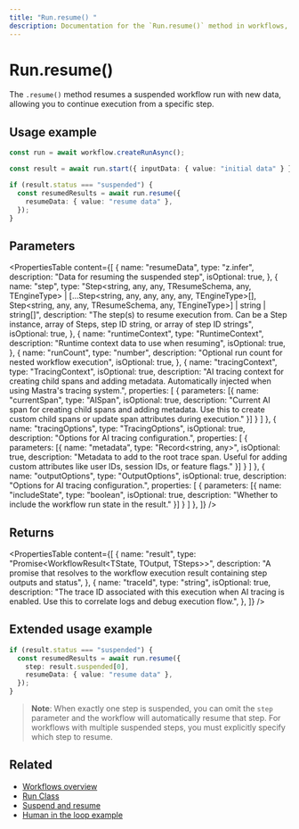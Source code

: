 ```yaml
---
title: "Run.resume() "
description: Documentation for the `Run.resume()` method in workflows, which resumes a suspended workflow run with new data.
---
```


# Run.resume()

The `.resume()` method resumes a suspended workflow run with new data, allowing you to continue execution from a specific step.

## Usage example

```typescript showLineNumbers copy
const run = await workflow.createRunAsync();

const result = await run.start({ inputData: { value: "initial data" } });

if (result.status === "suspended") {
  const resumedResults = await run.resume({
    resumeData: { value: "resume data" },
  });
}
```

## Parameters

<PropertiesTable
content={[
{
name: "resumeData",
type: "z.infer<TResumeSchema>",
description: "Data for resuming the suspended step",
isOptional: true,
},
{
name: "step",
type: "Step<string, any, any, TResumeSchema, any, TEngineType> | [...Step<string, any, any, any, any, TEngineType>[], Step<string, any, any, TResumeSchema, any, TEngineType>] | string | string[]",
description: "The step(s) to resume execution from. Can be a Step instance, array of Steps, step ID string, or array of step ID strings",
isOptional: true,
},
{
name: "runtimeContext",
type: "RuntimeContext",
description: "Runtime context data to use when resuming",
isOptional: true,
},
{
name: "runCount",
type: "number",
description: "Optional run count for nested workflow execution",
isOptional: true,
},
{
name: "tracingContext",
type: "TracingContext",
isOptional: true,
description: "AI tracing context for creating child spans and adding metadata. Automatically injected when using Mastra's tracing system.",
properties: [
{
parameters: [{
name: "currentSpan",
type: "AISpan",
isOptional: true,
description: "Current AI span for creating child spans and adding metadata. Use this to create custom child spans or update span attributes during execution."
}]
}
]
},
{
name: "tracingOptions",
type: "TracingOptions",
isOptional: true,
description: "Options for AI tracing configuration.",
properties: [
{
parameters: [{
name: "metadata",
type: "Record<string, any>",
isOptional: true,
description: "Metadata to add to the root trace span. Useful for adding custom attributes like user IDs, session IDs, or feature flags."
}]
}
]
},
{
name: "outputOptions",
type: "OutputOptions",
isOptional: true,
description: "Options for AI tracing configuration.",
properties: [
{
parameters: [{
name: "includeState",
type: "boolean",
isOptional: true,
description: "Whether to include the workflow run state in the result."
}]
}
]
},
]}
/>

## Returns

<PropertiesTable
content={[
{
name: "result",
type: "Promise<WorkflowResult<TState, TOutput, TSteps>>",
description: "A promise that resolves to the workflow execution result containing step outputs and status",
},
{
name: "traceId",
type: "string",
isOptional: true,
description: "The trace ID associated with this execution when AI tracing is enabled. Use this to correlate logs and debug execution flow.",
},
]}
/>

## Extended usage example

```typescript showLineNumbers copy
if (result.status === "suspended") {
  const resumedResults = await run.resume({
    step: result.suspended[0],
    resumeData: { value: "resume data" },
  });
}
```

> **Note**: When exactly one step is suspended, you can omit the `step` parameter and the workflow will automatically resume that step. For workflows with multiple suspended steps, you must explicitly specify which step to resume.

## Related

- [Workflows overview](/docs/workflows/overview)
- [Run Class](../run)
- [Suspend and resume](/docs/workflows/suspend-and-resume)
- [Human in the loop example](/docs/examples/workflows/human-in-the-loop)
